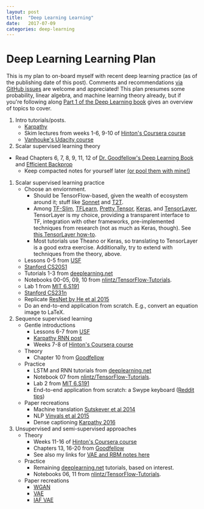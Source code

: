 ```yaml
---
layout: post
title:  "Deep Learning Learning"
date:   2017-07-09
categories: deep-learning
---
```


# Deep Learning Learning Plan

This is my plan to on-board myself with recent deep learning practice (as of the publishing date of this post). Comments and recommendations [via GitHub issues](https://github.com/vlad17/vlad17.github.io/issues) are welcome and appreciated! This plan presumes some probability, linear algebra, and machine learning theory already, but if you're following along [Part 1 of the Deep Learning book](http://www.deeplearningbook.org/) gives an overview of topics to cover.

1. Intro tutorials/posts.
    * [Karpathy](http://karpathy.github.io/neuralnets/)
    * Skim lectures from weeks 1-6, 9-10 of [Hinton's Coursera course](https://www.coursera.org/learn/neural-networks)
    * [Vanhouke's Udacity course](https://www.udacity.com/course/deep-learning--ud730)
1. Scalar supervised learning theory
  * Read Chapters 6, 7, 8, 9, 11, 12 of [Dr. Goodfellow's Deep Learning Book](http://www.deeplearningbook.org/) and [Efficient Backprop](http://yann.lecun.com/exdb/publis/pdf/lecun-98b.pdf)
    * Keep compacted notes for yourself later [(or pool them with mine!)](https://github.com/vlad17/ml-notes)
1. Scalar supervised learning practice
    * Choose an enviornment.
        * Should be TensorFlow-based, given the wealth of ecosystem around it; stuff like [Sonnet](https://github.com/deepmind/sonnet) and [T2T](https://github.com/tensorflow/tensor2tensor).
        * Among [TF-Slim](https://github.com/tensorflow/models/blob/master/inception/inception/slim/README.md), [TFLearn](http://tflearn.org/), [Pretty Tensor](https://github.com/google/prettytensor), [Keras](https://keras.io/), and [TensorLayer](https://github.com/zsdonghao/tensorlayer), TensorLayer is my choice, providing a transparent interface to TF, integration with other frameworks, pre-implemented techniques from research (not as much as Keras, though). See [this TensorLayer how-to](https://github.com/wagamamaz/tensorlayer-tricks).
        * Most tutorials use Theano or Keras, so translating to TensorLayer is a good extra exercise. Additionally, try to extend with techniques from the theory, above.
    * Lessons 0-5 from [USF](http://course.fast.ai/index.html)
    * [Stanford CS20S1](http://web.stanford.edu/class/cs20si/syllabus.html)
    * Tutorials 1-3 from [deeplearning.net](http://deeplearning.net/tutorial/)
    * Notebooks 00-05, 09, 10 from [nlintz/TensorFlow-Tutorials](https://github.com/nlintz/TensorFlow-Tutorials).
    * Lab 1 from [MIT 6.S191](https://github.com/yala/introdeeplearning)
    * [Stanford CS231n](http://cs231n.github.io/)
    * Replicate [ResNet by He et al 2015](https://arxiv.org/abs/1512.03385)
    * Do an end-to-end application from scratch. E.g., convert an equation image to LaTeX.
1. Sequence supervised learning
    * Gentle introductions
        * Lessons 6-7 from [USF](http://course.fast.ai/index.html)
        * [Karpathy RNN post](http://karpathy.github.io/2015/05/21/rnn-effectiveness/)
        * Weeks 7-8 of [Hinton's Coursera course](https://www.coursera.org/learn/neural-networks)
    * Theory
        * Chapter 10 from [Goodfellow](http://www.deeplearningbook.org/)
    * Practice
        * LSTM and RNN tutorials from [deeplearning.net](http://deeplearning.net/tutorial/)
        * Notebook 07 from [nlintz/TensorFlow-Tutorials](https://github.com/nlintz/TensorFlow-Tutorials).
        * Lab 2 from [MIT 6.S191](https://github.com/yala/introdeeplearning)
        * End-to-end application from scratch: a Swype keyboard ([Reddit tips](https://www.reddit.com/r/MachineLearning/comments/5ogbd5/d_training_lstms_in_practice_tips_and_tricks/))
    * Paper recreations
        * Machine translation [Sutskever et al 2014](https://arxiv.org/abs/1409.3215)
        * NLP [Vinyals et al 2015](https://arxiv.org/abs/1412.7449)
        * Dense captioning [Karpathy 2016](http://cs.stanford.edu/people/karpathy/densecap/)
1. Unsupervised and semi-supervised approaches
    * Theory
        * Weeks 11-16 of [Hinton's Coursera course](https://www.coursera.org/learn/neural-networks)
        * Chapters 13, 16-20 from [Goodfellow](http://www.deeplearningbook.org/)
        * See also my links for [VAE and RBM notes here](https://github.com/vlad17/ml-notes/tree/master/deep-learning)
    * Practice
        * Remaining [deeplearning.net](http://deeplearning.net/tutorial/) tutorials, based on interest.
        * Notebooks 06, 11 from [nlintz/TensorFlow-Tutorials](https://github.com/nlintz/TensorFlow-Tutorials).
    * Paper recreations
        * [WGAN](https://arxiv.org/abs/1701.07875)
        * [VAE](https://arxiv.org/abs/1312.6114)
        * [IAF VAE](https://arxiv.org/abs/1606.04934)

[//]: # (% LocalWords: TF nlintz deeplearning Coursera Reddit )
        
